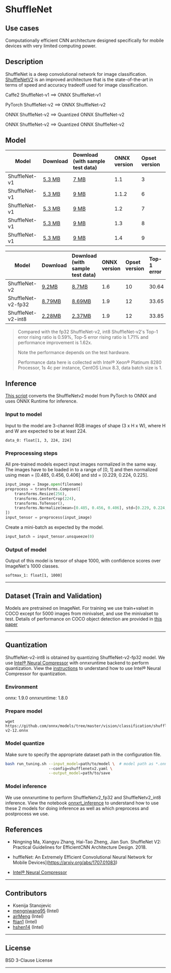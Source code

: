 <!--- SPDX-License-Identifier: BSD-3-Clause -->

# ShuffleNet

## Use cases
Computationally efficient CNN architecture designed specifically for mobile devices with very limited computing power.

## Description
ShuffleNet is a deep convolutional network for image classification. [ShuffleNetV2](https://pytorch.org/hub/pytorch_vision_shufflenet_v2/) is an improved architecture that is the state-of-the-art in terms of speed and accuracy tradeoff used for image classification.

Caffe2 ShuffleNet-v1 ==> ONNX ShuffleNet-v1

PyTorch ShuffleNet-v2 ==> ONNX ShuffleNet-v2

ONNX ShuffleNet-v2 ==> Quantized ONNX ShuffleNet-v2

ONNX ShuffleNet-v2 ==> Quantized ONNX ShuffleNet-v2

## Model

|Model        |Download  |Download (with sample test data)|ONNX version|Opset version|
|-------------|:--------------|:--------------|:--------------|:--------------|
|ShuffleNet-v1| [5.3 MB](model/shufflenet-3.onnx)  |  [7 MB](model/shufflenet-3.tar.gz) |  1.1 | 3|
|ShuffleNet-v1| [5.3 MB](model/shufflenet-6.onnx)  |  [9 MB](model/shufflenet-6.tar.gz) |  1.1.2 | 6|
|ShuffleNet-v1| [5.3 MB](model/shufflenet-7.onnx)  |  [9 MB](model/shufflenet-7.tar.gz) |  1.2 | 7|
|ShuffleNet-v1| [5.3 MB](model/shufflenet-8.onnx)  |  [9 MB](model/shufflenet-8.tar.gz) |  1.3 | 8|
|ShuffleNet-v1| [5.3 MB](model/shufflenet-9.onnx)  |  [9 MB](model/shufflenet-9.tar.gz) |  1.4 | 9|

|Model        |Download  |Download (with sample test data)|ONNX version|Opset version|Top-1 error |Top-5 error |
|-------------|:--------------|:--------------|:--------------|:--------------|:--------------|:--------------|
|ShuffleNet-v2 |[9.2MB](model/shufflenet-v2-10.onnx) |  [8.7MB](model/shufflenet-v2-10.tar.gz) | 1.6 | 10 | 30.64 | 11.68|
|ShuffleNet-v2-fp32 |[8.79MB](model/shufflenet-v2-12.onnx) |[8.69MB](model/shufflenet-v2-12.tar.gz) |1.9 |12 |33.65 |13.43|
|ShuffleNet-v2-int8 |[2.28MB](model/shufflenet-v2-12-int8.onnx) |[2.37MB](model/shufflenet-v2-10-int8.tar.gz) |1.9 |12 |33.85 |13.66 |
> Compared with the fp32 ShuffleNet-v2, int8 ShuffleNet-v2's Top-1 error rising ratio is 0.59%, Top-5 error rising ratio is 1.71% and performance improvement is 1.62x.
>
> Note the performance depends on the test hardware. 
> 
> Performance data here is collected with Intel® Xeon® Platinum 8280 Processor, 1s 4c per instance, CentOS Linux 8.3, data batch size is 1.

## Inference
[This script](ShufflenetV2-export.py) converts the ShuffleNetv2 model from PyTorch to ONNX and uses ONNX Runtime for inference.

### Input to model
Input to the model are 3-channel RGB images of shape (3 x H x W), where H and W are expected to be at least 224.
```
data_0: float[1, 3, 224, 224]
```

### Preprocessing steps
All pre-trained models expect input images normalized in the same way. The images have to be loaded in to a range of [0, 1] and then normalized using mean = [0.485, 0.456, 0.406] and std = [0.229, 0.224, 0.225].

```python
input_image = Image.open(filename)
preprocess = transforms.Compose([
    transforms.Resize(256),
    transforms.CenterCrop(224),
    transforms.ToTensor(),
    transforms.Normalize(mean=[0.485, 0.456, 0.406], std=[0.229, 0.224, 0.225]),
])
input_tensor = preprocess(input_image)
```
Create a mini-batch as expected by the model.
```python
input_batch = input_tensor.unsqueeze(0)
```

### Output of model

Output of this model is tensor of shape 1000, with confidence scores over ImageNet's 1000 classes.
```
softmax_1: float[1, 1000]
```
<hr>

## Dataset (Train and Validation)
Models are pretrained on ImageNet.
For training we use train+valset in COCO except for 5000 images from minivalset, and use the minivalset to test.
Details of performance on COCO object detection are provided in [this paper](https://arxiv.org/pdf/1807.11164v1.pdf)
<hr>

## Quantization
ShuffleNet-v2-int8 is obtained by quantizing ShuffleNet-v2-fp32 model. We use [Intel® Neural Compressor](https://github.com/intel/neural-compressor) with onnxruntime backend to perform quantization. View the [instructions](https://github.com/intel/neural-compressor/blob/master/examples/onnxrt/onnx_model_zoo/shufflenet/README.md) to understand how to use Intel® Neural Compressor for quantization.

### Environment
onnx: 1.9.0 
onnxruntime: 1.8.0

### Prepare model
```shell
wget https://github.com/onnx/models/tree/master/vision/classification/shufflenet/model/shufflenet-v2-12.onnx
```

### Model quantize
Make sure to specify the appropriate dataset path in the configuration file.
```bash
bash run_tuning.sh --input_model=path/to/model \  # model path as *.onnx
                   --config=shufflenetv2.yaml \
                   --output_model=path/to/save
```

### Model inference
We use onnxruntime to perform ShuffleNetv2_fp32 and ShuffleNetv2_int8 inference. View the notebook [onnxrt_inference](../onnxrt_inference.ipynb) to understand how to use these 2 models for doing inference as well as which preprocess and postprocess we use.

## References
* Ningning Ma, Xiangyu Zhang, Hai-Tao Zheng, Jian Sun. ShuffleNet V2: Practical Guidelines for EfficientCNN Architecture Design. 2018.

* huffleNet: An Extremely Efficient Convolutional Neural Network for Mobile Devices](https://arxiv.org/abs/1707.01083)

* [Intel® Neural Compressor](https://github.com/intel/neural-compressor)
<hr>

## Contributors
* Ksenija Stanojevic
* [mengniwang95](https://github.com/mengniwang95) (Intel)
* [airMeng](https://github.com/airMeng) (Intel)
* [ftian1](https://github.com/ftian1) (Intel)
* [hshen14](https://github.com/hshen14) (Intel)
<hr>

## License
BSD 3-Clause License
<hr>
